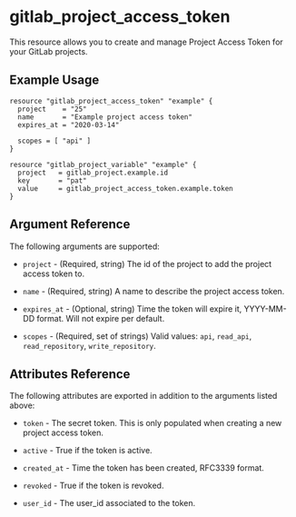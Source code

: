 # gitlab\_project\_access\_token

This resource allows you to create and manage Project Access Token for your GitLab projects.

## Example Usage

```hcl
resource "gitlab_project_access_token" "example" {
  project    = "25"
  name       = "Example project access token"
  expires_at = "2020-03-14"
  
  scopes = [ "api" ]
}

resource "gitlab_project_variable" "example" {
  project   = gitlab_project.example.id
  key       = "pat"
  value     = gitlab_project_access_token.example.token
}
```

## Argument Reference

The following arguments are supported:

* `project` - (Required, string) The id of the project to add the project access token to.

* `name` - (Required, string) A name to describe the project access token.

* `expires_at` - (Optional, string) Time the token will expire it, YYYY-MM-DD format. Will not expire per default.

* `scopes` - (Required, set of strings) Valid values: `api`, `read_api`, `read_repository`, `write_repository`.

## Attributes Reference

The following attributes are exported in addition to the arguments listed above:

* `token` - The secret token. This is only populated when creating a new project access token.

* `active` - True if the token is active.

* `created_at` - Time the token has been created, RFC3339 format.

* `revoked` - True if the token is revoked.

* `user_id` - The user_id associated to the token.